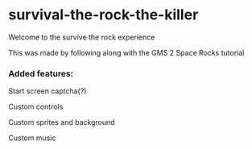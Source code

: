 # survival-the-rock-the-killer

Welcome to the survive the rock experience

This was made by following along with the GMS 2 Space Rocks tutorial


### Added features:

Start screen captcha(?)

Custom controls

Custom sprites and background

Custom music
